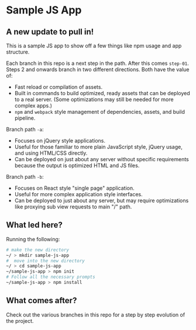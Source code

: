 # Sample JS App

## A new update to pull in!

This is a sample JS app to show off a few things like npm usage and app structure.

Each branch in this repo is a next step in the path. After this comes `step-01`. Steps 2 and onwards branch in two different directions. Both have the value of:

- Fast reload or compilation of assets.
- Built in commands to build optimized, ready assets that can be deployed to a real server. (Some optimizations may still be needed for more complex apps.)
- `npm` and `webpack` style management of dependencies, assets, and build pipeline.

Branch path `-a`:

- Focuses on jQuery style applications.
- Useful for those familiar to more plain JavaScript style, jQuery usage, and using HTML/CSS directly.
- Can be deployed on just about any server without specific requirements because the output is optimized HTML and JS files.

Branch path `-b`:

- Focuses on React style "single page" application.
- Useful for more complex application style interfaces.
- Can be deployed to just about any server, but may require optimizations like proxying sub view requests to main "/" path.

## What led here?

Running the following:

```bash
# make the new directory
~/ > mkdir sample-js-app
#  move into the new directory
~/ > cd sample-js-app
~/sample-js-app > npm init
# Follow all the necessary prompts
~/sample-js-app > npm install
```

## What comes after?

Check out the various branches in this repo for a step by step evolution of the project.
